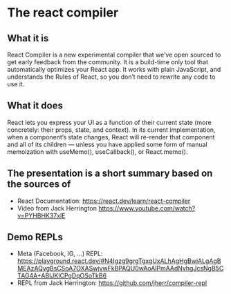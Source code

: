 # The react compiler

## What it is 
React Compiler is a new experimental compiler that we’ve open sourced to get early feedback from the community. It is a build-time only tool that automatically optimizes your React app. It works with plain JavaScript, and understands the Rules of React, so you don’t need to rewrite any code to use it.

## What it does
React lets you express your UI as a function of their current state (more concretely: their props, state, and context). In its current implementation, when a component’s state changes, React will re-render that component and all of its children — unless you have applied some form of manual memoization with useMemo(), useCallback(), or React.memo().

## The presentation is a short summary based on the sources of
- React Documentation: https://react.dev/learn/react-compiler
- Video from Jack Herrington https://www.youtube.com/watch?v=PYHBHK37xlE

## Demo REPLs
- Meta (Facebook, IG, …) REPL: https://playground.react.dev/#N4Igzg9grgTgxgUxALhAgHgBwjALgAgBMEAzAQygBsCSoA7OXASwjvwFkBPAQU0wAoAlPmAAdNvhgJcsNgB5CTAG4A+ABIJKlCPgDqOSoTkB6
- REPL from Jack Herrington: https://github.com/jherr/compiler-repl 
